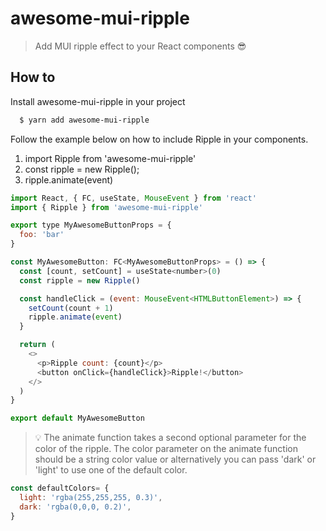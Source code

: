 # awesome-mui-ripple

> Add MUI ripple effect to your React components 😎

## How to

Install awesome-mui-ripple in your project
```bash
  $ yarn add awesome-mui-ripple
```

Follow the example below on how to include Ripple in your components.
1. import Ripple from 'awesome-mui-ripple'
2. const ripple = new Ripple();
3. ripple.animate(event)   

```javascript
import React, { FC, useState, MouseEvent } from 'react'
import { Ripple } from 'awesome-mui-ripple'

export type MyAwesomeButtonProps = {
  foo: 'bar'
}

const MyAwesomeButton: FC<MyAwesomeButtonProps> = () => {
  const [count, setCount] = useState<number>(0)
  const ripple = new Ripple()

  const handleClick = (event: MouseEvent<HTMLButtonElement>) => {
    setCount(count + 1)
    ripple.animate(event)
  }

  return (
    <>
      <p>Ripple count: {count}</p>
      <button onClick={handleClick}>Ripple!</button>
    </>
  )
}

export default MyAwesomeButton
```

> 💡 The animate function takes a second optional parameter for the color of the ripple.
> The color parameter on the animate function should be a string color value or alternatively you can pass 'dark' or 'light' to use one of the default color.

```javascript
const defaultColors= {
  light: 'rgba(255,255,255, 0.3)',
  dark: 'rgba(0,0,0, 0.2)',
}
```
